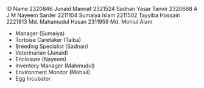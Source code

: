 ID      Name
2320846	Junaid Mannaf
2321524	Sadnan Yasar Tanvir
2320668	A J M Nayeem Sarder
2211104	Sumaiya Islam
2211502	Tayyiba Hossain
2221813	Md. Mahamudul Hasan
2311959	Md. Mohiul Alam

* Manager (Sumaiya)
* Tortoise Caretaker (Taiba)
* Breeding Specialist (Sadnan)
* Veterinarian (Junaid)
* Enclosure (Nayeem)
* Inventory Manager (Mahmudul)
* Environment Monitor (Mohiul)
* Egg Incubator